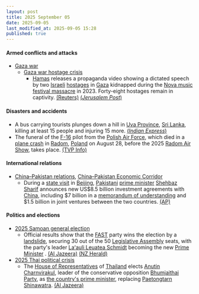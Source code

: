 ```yaml
---
layout: post
title: 2025 September 05
date: 2025-09-05
last_modified_at: 2025-09-05 15:28
published: true
---
```



#### Armed conflicts and attacks

* [Gaza war](https://en.wikipedia.org/wiki/Gaza_war "Gaza war")
  * [Gaza war hostage crisis](https://en.wikipedia.org/wiki/Gaza_war_hostage_crisis "Gaza war hostage crisis")
    * [Hamas](https://en.wikipedia.org/wiki/Hamas "Hamas") releases a propaganda video showing a dictated speech by two [Israeli](https://en.wikipedia.org/wiki/Israeli "Israeli") [hostages](https://en.wikipedia.org/wiki/Hostage "Hostage") in [Gaza](https://en.wikipedia.org/wiki/Gaza "Gaza") kidnapped during the [Nova music festival massacre](https://en.wikipedia.org/wiki/Nova_music_festival_massacre "Nova music festival massacre") in 2023. Forty-eight hostages remain in captivity. [(Reuters)](https://www.reuters.com/world/middle-east/hamas-releases-video-israeli-hostages-held-gaza-2025-09-05/) [(*Jerusalem Post*)](https://www.jpost.com/israel-news/defense-news/article-866456)

#### Disasters and accidents

* A bus carrying tourists plunges down a hill in [Uva Province](https://en.wikipedia.org/wiki/Uva_Province "Uva Province"), [Sri Lanka](https://en.wikipedia.org/wiki/Sri_Lanka "Sri Lanka"), killing at least 15 people and injuring 15 more. [(*Indian Express*)](https://indianexpress.com/article/world/sri-lanka-bus-crash-deaths-10231848/)
* The funeral of the [F-16](https://en.wikipedia.org/wiki/F-16 "F-16") pilot from the [Polish Air Force](https://en.wikipedia.org/wiki/Polish_Air_Force "Polish Air Force"), which died in a [plane crash](https://en.wikipedia.org/wiki/Plane_crash "Plane crash") in [Radom](https://en.wikipedia.org/wiki/Radom "Radom"), [Poland](https://en.wikipedia.org/wiki/Poland "Poland") on August 28, before the 2025 [Radom Air Show](https://en.wikipedia.org/wiki/Radom_Air_Show "Radom Air Show"), takes place. [(TVP Info)](https://www.tvp.info/88747398/pogrzeb-pilota-pplk-macieja-krakowiana-pozegnal-go-sztab-generalny-i-szef-mon-wladyslaw-kosiniak-kamysz)

#### International relations

* [China–Pakistan relations](https://en.wikipedia.org/wiki/China%E2%80%93Pakistan_relations "China–Pakistan relations"), [China–Pakistan Economic Corridor](https://en.wikipedia.org/wiki/China%E2%80%93Pakistan_Economic_Corridor "China–Pakistan Economic Corridor")
  * During a [state visit](https://en.wikipedia.org/wiki/State_visit "State visit") in [Beijing](https://en.wikipedia.org/wiki/Beijing "Beijing"), [Pakistani](https://en.wikipedia.org/wiki/Pakistan "Pakistan") [prime minister](https://en.wikipedia.org/wiki/Prime_Minister_of_Pakistan "Prime Minister of Pakistan") [Shehbaz Sharif](https://en.wikipedia.org/wiki/Shehbaz_Sharif "Shehbaz Sharif") announces new US$8.5 billion investment agreements with [China](https://en.wikipedia.org/wiki/China "China"), including $7 billion in a [memorandum of understanding](https://en.wikipedia.org/wiki/Memorandum_of_understanding "Memorandum of understanding") and $1.5 billion in joint ventures between the two countries. [(AP)](https://apnews.com/article/pakistan-china-investment-agreement-beijing-70ca7b7098c11acf9a9d520328476c68)

#### Politics and elections

* [2025 Samoan general election](https://en.wikipedia.org/wiki/2025_Samoan_general_election "2025 Samoan general election")
  * Official results show that the [FAST](https://en.wikipedia.org/wiki/Fa%CA%BBatuatua_i_le_Atua_Samoa_ua_Tasi "Faʻatuatua i le Atua Samoa ua Tasi") party wins the election by a [landslide](https://en.wikipedia.org/wiki/Landslide_victory "Landslide victory"), securing 30 out of the 50 [Legislative Assembly](https://en.wikipedia.org/wiki/Legislative_Assembly_of_Samoa "Legislative Assembly of Samoa") seats, with the party's leader [Laʻauli Leuatea Schmidt](https://en.wikipedia.org/wiki/La%CA%BBauli_Leuatea_Schmidt "Laʻauli Leuatea Schmidt") becoming the new [Prime Minister](https://en.wikipedia.org/wiki/Prime_Minister_of_Samoa "Prime Minister of Samoa") . [(Al Jazeera)](https://www.aljazeera.com/news/2025/9/5/fast-to-retain-power-after-samoan-election-victory-confirmed) [(NZ Herald)](https://www.nzherald.co.nz/nz/samoa-general-election-final-vote-count-completed-official-results-due-tonight/4UFSJ7LK2BFABCFAQI4CKZQJ6M/)
* [2025 Thai political crisis](https://en.wikipedia.org/wiki/2025_Thai_political_crisis "2025 Thai political crisis")
  * The [House of Representatives](https://en.wikipedia.org/wiki/House_of_Representatives_%28Thailand%29 "House of Representatives (Thailand)") of [Thailand](https://en.wikipedia.org/wiki/Thailand "Thailand") elects [Anutin Charnvirakul](https://en.wikipedia.org/wiki/Anutin_Charnvirakul "Anutin Charnvirakul"), leader of the conservative opposition [Bhumjaithai Party](https://en.wikipedia.org/wiki/Bhumjaithai_Party "Bhumjaithai Party"), as [the country's prime minister](https://en.wikipedia.org/wiki/Prime_Minister_of_Thailand "Prime Minister of Thailand"), replacing [Paetongtarn Shinawatra](https://en.wikipedia.org/wiki/Paetongtarn_Shinawatra "Paetongtarn Shinawatra"). [(Al Jazeera)](https://www.aljazeera.com/news/2025/9/5/thai-parliament-elects-anutin-charnvirakul-as-prime-minister-2)
